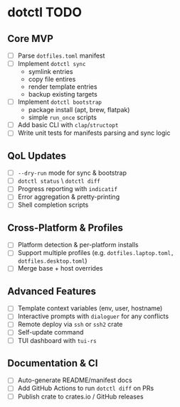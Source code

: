 # dotctl TODO

## Core MVP

- [ ] Parse `dotfiles.toml` manifest
- [ ] Implement `dotctl sync`
	- symlink entries
	- copy file entires
	- render template entries
	- backup existing targets
- [ ] Implement `dotctl bootstrap`
	- package install (apt, brew, flatpak)
	- simple `run_once` scripts
- [ ] Add basic CLI with `clap`/`structopt`
- [ ] Write unit tests for manifests parsing and sync logic

## QoL Updates

- [ ] `--dry-run` mode for sync & bootstrap
- [ ] `dotctl status` \ `dotctl diff`
- [ ] Progress reporting with `indicatif`
- [ ] Error aggregation & pretty-printing
- [ ] Shell completion scripts

## Cross-Platform & Profiles

- [ ] Platform detection & per-platform installs
- [ ] Support multiple profiles (e.g. `dotfiles.laptop.toml, dotfiles.desktop.toml`)
- [ ] Merge base + host overrides

## Advanced Features

- [ ] Template context variables (env, user, hostname)
- [ ] Interactive prompts with `dialoguer` for any conflicts
- [ ] Remote deploy via `ssh` or `ssh2` crate
- [ ] Self-update command
- [ ] TUI dashboard with `tui-rs`

## Documentation & CI

- [ ] Auto-generate README/manifest docs
- [ ] Add GitHub Actions to run `dotctl diff` on PRs
- [ ] Publish crate to crates.io / GitHub releases
